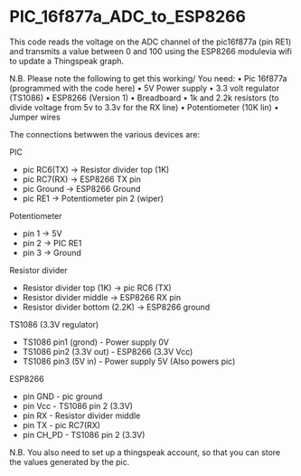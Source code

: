 # PIC_16f877a_ADC_to_ESP8266
This code reads the voltage on the ADC channel of the pic16f877a (pin RE1) and transmits a value between 0 and 100
using the ESP8266 modulevia wifi to update a Thingspeak graph.

N.B. Please note the following to get this working/ You need:
• Pic 16f877a (programmed with the code here)
• 5V Power supply
• 3.3 volt regulator (TS1086)
• ESP8266 (Version 1)
• Breadboard
• 1k and 2.2k resistors (to divide voltage from 5v to 3.3v for the RX line)
• Potentiometer (10K lin)
• Jumper wires


The connections betwwen the various devices are:

PIC
- pic RC6(TX) -> Resistor divider top (1K)
- pic RC7(RX) -> ESP8266 TX pin
- pic Ground  -> ESP8266 Ground
- pic RE1     -> Potentiometer pin 2 (wiper)

Potentiometer
- pin 1  -> 5V     
- pin 2  -> PIC RE1
- pin 3  -> Ground

Resistor divider
- Resistor divider top (1K)      -> pic RC6 (TX)
- Resistor divider middle        -> ESP8266 RX pin
- Resistor divider bottom (2.2K) -> ESP8266 ground

TS1086 (3.3V regulator)
- TS1086 pin1 (grond)    - Power supply 0V
- TS1086 pin2 (3.3V out) - ESP8266 (3.3V Vcc)
- TS1086 pin3 (5V in)    - Power supply 5V (Also powers pic)

ESP8266
- pin GND   - pic ground
- pin Vcc   - TS1086 pin 2 (3.3V)
- pin RX    - Resistor divider middle
- pin TX    - pic RC7(RX)
- pin CH_PD - TS1086 pin 2 (3.3V)

N.B. You also need to set up a thingspeak account, so that you can store the values generated by the pic.
